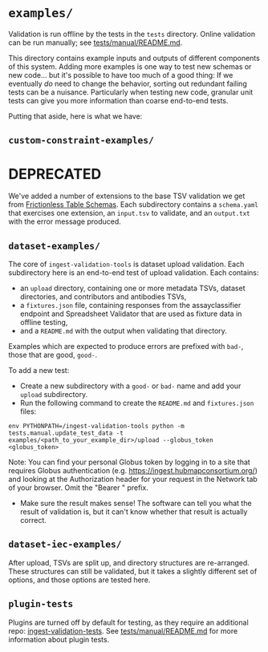 # `examples/`

Validation is run offline by the tests in the `tests` directory. Online validation can be run manually; see [tests/manual/README.md](tests/manual/README.md).

This directory contains example inputs and outputs of different components of this system.
Adding more examples is one way to test new schemas or new code...
but it's possible to have too much of a good thing:
If we eventually _do_ need to change the behavior,
sorting out redundant failing tests can be a nuisance.
Particularly when testing new code, granular unit tests can give you more information than coarse end-to-end tests.

Putting that aside, here is what we have:

## `custom-constraint-examples/`
# DEPRECATED

We've added a number of extensions to the base TSV validation we get from
[Frictionless Table Schemas](https://specs.frictionlessdata.io/table-schema/).
Each subdirectory contains a `schema.yaml` that exercises one extension,
an `input.tsv` to validate, and an `output.txt` with the error message produced.

## `dataset-examples/`

The core of `ingest-validation-tools` is dataset upload validation.
Each subdirectory here is an end-to-end test of upload validation. Each contains:

- an `upload` directory, containing one or more metadata TSVs, dataset directories, and contributors and antibodies TSVs,
- a `fixtures.json` file, containing responses from the assayclassifier endpoint and Spreadsheet Validator that are used as fixture data in offline testing,
- and a `README.md` with the output when validating that directory.

Examples which are expected to produce errors are prefixed with `bad-`, those that are good, `good-`.

To add a new test:
- Create a new subdirectory with a `good-` or `bad-` name and add your `upload` subdirectory.
- Run the following command to create the `README.md` and `fixtures.json` files:

```
env PYTHONPATH=/ingest-validation-tools python -m tests.manual.update_test_data -t examples/<path_to_your_example_dir>/upload --globus_token <globus_token>
```

Note: You can find your personal Globus token by logging in to a site that requires Globus authentication (e.g. https://ingest.hubmapconsortium.org/) and looking at the Authorization header for your request in the Network tab of your browser. Omit the "Bearer " prefix.
- Make sure the result makes sense! The software can tell you what the result of validation is, but it can't know whether that result is actually correct.

## `dataset-iec-examples/`

After upload, TSVs are split up, and directory structures are re-arranged.
These structures can still be validated, but it takes a slightly different set of options,
and those options are tested here.

## `plugin-tests`

Plugins are turned off by default for testing, as they require an additional repo: [ingest-validation-tests](https://github.com/hubmapconsortium/ingest-validation-tests). See [tests/manual/README.md](tests/manual/README.md) for more information about plugin tests.
